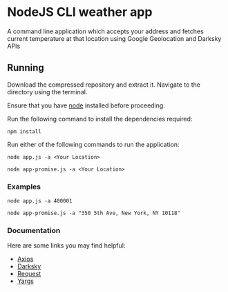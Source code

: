 # NodeJS CLI weather app

A command line application which accepts your address and fetches current temperature at that location using Google Geolocation and Darksky APIs 

## Running

Download the compressed repository and extract it. Navigate to the directory using the terminal.

Ensure that you have [node](https://nodejs.org/en/) installed before proceeding.

Run the following command to install the dependencies required:
```
npm install 
```

Run either of the following commands to run the application:
```
node app.js -a <Your Location> 
```
```
node app-promise.js -a <Your Location> 
```

### Examples
```
node app.js -a 400001 
```
```
node app-promise.js -a "350 5th Ave, New York, NY 10118" 
```

### Documentation

Here are some links you may find helpful:

* [Axios](https://www.npmjs.com/package/axios)
* [Darksky](https://darksky.net/dev/docs)
* [Request](https://www.npmjs.com/package/request)
* [Yargs](https://www.npmjs.com/package/yargs)
